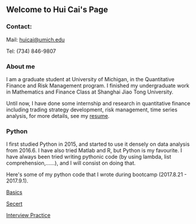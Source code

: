 ## Welcome to Hui Cai's Page

### Contact:
Mail: huicai@umich.edu

Tel: (734) 846-9807

### About me
I am a graduate student at University of Michigan, in the Quantitative Finance and Risk Management program. I finished my undergraduate work in Mathematics and Finance Class at Shanghai Jiao Tong University. 

Until now, I have done some internship and research in quantitative finance including trading strategy development, risk management, time series analysis, for more details, see my [resume](https://rawgit.com/huicaikrz/HuiCai-Resume/master/Hui%20Cai%20-%20Resume.pdf).

### Python
I first studied Python in 2015, and started to use it densely on data analysis from 2016.6. I have also tried Matlab and R, but Python is my favourite. I have always been tried writing pythonic code (by using lambda, list comprehension,……), and I will consist on doing that.

Here's some of my python code that I wrote during bootcamp (2017.8.21 - 2017.9.1).

[Basics](https://github.com/huicaikrz/Quant-python/blob/master/python-basics-notebook.ipynb)

[Secert](https://github.com/huicaikrz/Quant-python/blob/master/python-secret-notebook.ipynb)

[Interview Practice](https://github.com/huicaikrz/Quant-python/blob/master/python-interview-notebook.ipynb)
